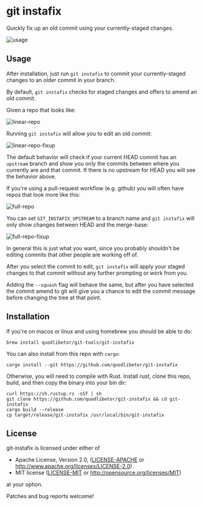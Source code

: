 # git instafix

Quickly fix up an old commit using your currently-staged changes.

![usage](./static/full-workflow-simple.gif)

## Usage

After installation, just run `git instafix` to commit your currently-staged
changes to an older commit in your branch.

By default, `git instafix` checks for staged changes and offers to amend an old
commit.

Given a repo that looks like:

![linear-repo](./static/00-initial-state.png)

Running `git instafix` will allow you to edit an old commit:

![linear-repo-fixup](./static/01-selector.gif)

The default behavior will check if your current HEAD commit has an `upstream`
branch and show you only the commits between where you currently are and that
commit. If there is no upstream for HEAD you will see the behavior above.

If you're using a pull-request workflow (e.g. github) you will often have repos that look more like this:

![full-repo](./static/20-initial-full-repo.png)

You can set `GIT_INSTAFIX_UPSTREAM` to a branch name and `git instafix` will only
show changes between HEAD and the merge-base:

![full-repo-fixup](./static/21-with-upstream.gif)

In general this is just what you want, since you probably shouldn't be editing
commits that other people are working off of.

After you select the commit to edit, `git instafix` will apply your staged changes
to that commit without any further prompting or work from you.

Adding the `--squash` flag will behave the same, but after you have selected the commit amend to
git will give you a chance to edit the commit message before changing the tree at that point.

## Installation

If you're on macos or linux and using homebrew you should be able to do:

    brew install quodlibetor/git-tools/git-instafix

You can also install from this repo with `cargo`:

    cargo install --git https://github.com/quodlibetor/git-instafix

Otherwise, you will need to compile with Rust. Install rust, clone this repo,
build, and then copy the binary into your bin dir:

    curl https://sh.rustup.rs -sSf | sh
    git clone https://github.com/quodlibetor/git-instafix && cd git-instafix
    cargo build --release
    cp target/release/git-instafix /usr/local/bin/git-instafix

## License

git-instafix is licensed under either of

 * Apache License, Version 2.0, ([LICENSE-APACHE](LICENSE-APACHE) or
   http://www.apache.org/licenses/LICENSE-2.0)
 * MIT license ([LICENSE-MIT](LICENSE-MIT) or
   http://opensource.org/licenses/MIT)

at your option.

Patches and bug reports welcome!
